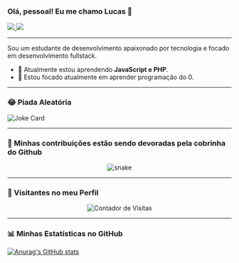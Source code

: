 ### Olá, pessoal! Eu me chamo Lucas 👋

<p align="left">
  <a href="https://www.linkedin.com/in/lucas-b-carvalho" target="_blank">
    <img src="https://img.shields.io/badge/LinkedIn-0077B5?style=for-the-badge&logo=linkedin&logoColor=white" />
  </a>
  <a href="mailto:contatolucascarvalho.ti@gmail.com">
    <img src="https://img.shields.io/badge/Email-D14836?style=for-the-badge&logo=gmail&logoColor=white" />
  </a>
</p>

---

Sou um estudante de desenvolvimento apaixonado por tecnologia e focado em desenvolvimento fullstack.

- 🌱 Atualmente estou aprendendo **JavaScript e PHP**.
- 🔭 Estou focado atualmente em aprender programação do 0.

---

### 😂 Piada Aleatória

![Joke Card](https://readme-jokes.vercel.app/api)

---
### 🐍 Minhas contribuições estão sendo devoradas pela cobrinha do Github

<p align="center">
  <img src="https://github.com/LucasKrv/LucasKrv/blob/output/github-contribution-grid-snake.svg" alt="snake">
</p>

---
### 👀 Visitantes no meu Perfil

<p align="center">
  <img src="https://profile-counter.glitch.me/LucasKrv/count.svg" alt="Contador de Visitas">
</p>

---
### 📊 Minhas Estatísticas no GitHub

[![Anurag's GitHub stats](https://github-readme-stats.vercel.app/api?username=LucasKrv&show_icons=true&theme=dracula)](https://github.com/anuraghazra/github-readme-stats)
